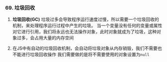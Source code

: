 ### 69. 垃圾回收
1. **垃圾回收(GC)**
    垃圾过多会导致程序运行速度过慢，所以需要一个垃圾回收的机制，来处理程序运行过程中产生的垃圾。
    当一个变量没有任何的变量或属性对它进行引用，我们将永远也无法操作对象，此时对象就成为了垃圾，这种对象过多，会占用大量的内存空间

2. 在JS中有自动的垃圾回收机制，会自动将垃圾对象从内存销毁，我们不需要也不能进行垃圾回收操作
    我们需要做的是将不需要使用的对象设置为`null`
